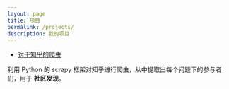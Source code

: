 ```yaml
---
layout: page
title: 项目
permalink: /projects/
description: 我的项目
---
```


+ [对于知乎的爬虫](https://git.ustclug.org/bibaijin/scrapy-zhihu-community)

利用 Python 的 scrapy 框架对知乎进行爬虫，从中提取出每个问题下的参与者们，用于
**社区发现**。
